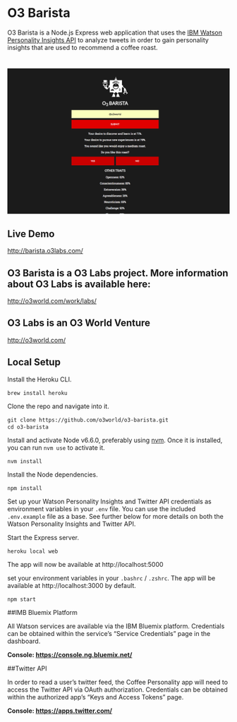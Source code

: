 # O3 Barista

O3 Barista is a Node.js Express web application that uses the [IBM Watson Personality Insights API](https://www.ibm.com/watson/developercloud/personality-insights.html) to analyze tweets in order to gain personality insights that are used to recommend a coffee roast.

#
![screenshot of project main page](/public/images/demo-screenshot.jpg)

## Live Demo

http://barista.o3labs.com/

## O3 Barista is a O3 Labs project. More information about O3 Labs is available here: 

http://o3world.com/work/labs/

## O3 Labs is an O3 World Venture

http://o3world.com/

## Local Setup

Install the Heroku CLI.

```
brew install heroku
```

Clone the repo and navigate into it.

```
git clone https://github.com/o3world/o3-barista.git
cd o3-barista
```

Install and activate Node v6.6.0, preferably using [nvm](https://github.com/creationix/nvm). Once it is installed, you can run `nvm use` to activate it.

```
nvm install
```

Install the Node dependencies.

```
npm install
```

Set up your Watson Personality Insights and Twitter API credentials as environment variables in your `.env` file. You can use the included `.env.example` file as a base. See further below for more details on both the Watson Personality Insights and Twitter API.

Start the Express server.

```
heroku local web
```

The app will now be available at http://localhost:5000

set your environment variables in your `.bashrc` / `.zshrc`. The app will be available at http://localhost:3000 by default.

```
npm start
```

##IMB Bluemix Platform

All Watson services are available via the IBM Bluemix platform. Credentials can be obtained within the service’s “Service Credentials” page in the dashboard.

**Console: https://console.ng.bluemix.net/**

##Twitter API

In order to read a user’s twitter feed, the Coffee Personality app will need to access the Twitter API via OAuth authorization. Credentials can be obtained within the authorized app’s “Keys and Access Tokens” page.

**Console: https://apps.twitter.com/**

